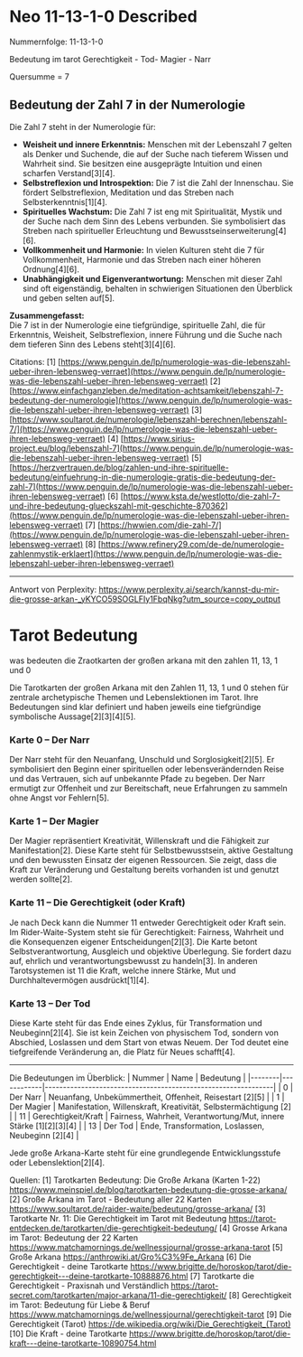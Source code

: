# Neo 11-13-1-0 Described

Nummernfolge: 11-13-1-0

Bedeutung im tarot
Gerechtigkeit - Tod- Magier - Narr

Quersumme = 7


## Bedeutung der Zahl 7 in der Numerologie

Die Zahl 7 steht in der Numerologie für:

- **Weisheit und innere Erkenntnis:** Menschen mit der Lebenszahl 7 gelten als Denker und Suchende, die auf der Suche nach tieferem Wissen und Wahrheit sind. Sie besitzen eine ausgeprägte Intuition und einen scharfen Verstand[3][4].
- **Selbstreflexion und Introspektion:** Die 7 ist die Zahl der Innenschau. Sie fördert Selbstreflexion, Meditation und das Streben nach Selbsterkenntnis[1][4].
- **Spirituelles Wachstum:** Die Zahl 7 ist eng mit Spiritualität, Mystik und der Suche nach dem Sinn des Lebens verbunden. Sie symbolisiert das Streben nach spiritueller Erleuchtung und Bewusstseinserweiterung[4][6].
- **Vollkommenheit und Harmonie:** In vielen Kulturen steht die 7 für Vollkommenheit, Harmonie und das Streben nach einer höheren Ordnung[4][6].
- **Unabhängigkeit und Eigenverantwortung:** Menschen mit dieser Zahl sind oft eigenständig, behalten in schwierigen Situationen den Überblick und geben selten auf[5].

**Zusammengefasst:**  
Die 7 ist in der Numerologie eine tiefgründige, spirituelle Zahl, die für Erkenntnis, Weisheit, Selbstreflexion, innere Führung und die Suche nach dem tieferen Sinn des Lebens steht[3][4][6].

Citations:
[1] [https://www.penguin.de/lp/numerologie-was-die-lebenszahl-ueber-ihren-lebensweg-verraet](https://www.penguin.de/lp/numerologie-was-die-lebenszahl-ueber-ihren-lebensweg-verraet)
[2] [https://www.einfachganzleben.de/meditation-achtsamkeit/lebenszahl-7-bedeutung-der-numerologie](https://www.penguin.de/lp/numerologie-was-die-lebenszahl-ueber-ihren-lebensweg-verraet)
[3] [https://www.soultarot.de/numerologie/lebenszahl-berechnen/lebenszahl-7/](https://www.penguin.de/lp/numerologie-was-die-lebenszahl-ueber-ihren-lebensweg-verraet)
[4] [https://www.sirius-project.eu/blog/lebenszahl-7](https://www.penguin.de/lp/numerologie-was-die-lebenszahl-ueber-ihren-lebensweg-verraet)
[5] [https://herzvertrauen.de/blog/zahlen-und-ihre-spirituelle-bedeutung/einfuehrung-in-die-numerologie-gratis-die-bedeutung-der-zahl-7](https://www.penguin.de/lp/numerologie-was-die-lebenszahl-ueber-ihren-lebensweg-verraet)
[6] [https://www.ksta.de/westlotto/die-zahl-7-und-ihre-bedeutung-glueckszahl-mit-geschichte-870362](https://www.penguin.de/lp/numerologie-was-die-lebenszahl-ueber-ihren-lebensweg-verraet)
[7] [https://hwwien.com/die-zahl-7/](https://www.penguin.de/lp/numerologie-was-die-lebenszahl-ueber-ihren-lebensweg-verraet)
[8] [https://www.refinery29.com/de-de/numerologie-zahlenmystik-erklaert](https://www.penguin.de/lp/numerologie-was-die-lebenszahl-ueber-ihren-lebensweg-verraet)

---
Antwort von Perplexity: https://www.perplexity.ai/search/kannst-du-mir-die-grosse-arkan-_yKYCO59SOGLFIy1FbqNkg?utm_source=copy_output

# Tarot Bedeutung

was bedeuten die Zraotkarten der großen arkana mit den zahlen 11, 13, 1 und 0

Die Tarotkarten der großen Arkana mit den Zahlen 11, 13, 1 und 0 stehen für zentrale archetypische Themen und Lebenslektionen im Tarot. Ihre Bedeutungen sind klar definiert und haben jeweils eine tiefgründige symbolische Aussage[2][3][4][5].

### Karte 0 – Der Narr
Der Narr steht für den Neuanfang, Unschuld und Sorglosigkeit[2][5]. Er symbolisiert den Beginn einer spirituellen oder lebensverändernden Reise und das Vertrauen, sich auf unbekannte Pfade zu begeben. Der Narr ermutigt zur Offenheit und zur Bereitschaft, neue Erfahrungen zu sammeln ohne Angst vor Fehlern[5].

### Karte 1 – Der Magier
Der Magier repräsentiert Kreativität, Willenskraft und die Fähigkeit zur Manifestation[2]. Diese Karte steht für Selbstbewusstsein, aktive Gestaltung und den bewussten Einsatz der eigenen Ressourcen. Sie zeigt, dass die Kraft zur Veränderung und Gestaltung bereits vorhanden ist und genutzt werden sollte[2].

### Karte 11 – Die Gerechtigkeit (oder Kraft)
Je nach Deck kann die Nummer 11 entweder Gerechtigkeit oder Kraft sein. Im Rider-Waite-System steht sie für Gerechtigkeit: Fairness, Wahrheit und die Konsequenzen eigener Entscheidungen[2][3]. Die Karte betont Selbstverantwortung, Ausgleich und objektive Überlegung. Sie fordert dazu auf, ehrlich und verantwortungsbewusst zu handeln[3].
In anderen Tarotsystemen ist 11 die Kraft, welche innere Stärke, Mut und Durchhaltevermögen ausdrückt[1][4].

### Karte 13 – Der Tod
Diese Karte steht für das Ende eines Zyklus, für Transformation und Neubeginn[2][4]. Sie ist kein Zeichen von physischem Tod, sondern von Abschied, Loslassen und dem Start von etwas Neuem. Der Tod deutet eine tiefgreifende Veränderung an, die Platz für Neues schafft[4].

***

Die Bedeutungen im Überblick:
| Nummer | Name        | Bedeutung                                                      |
|--------|------------|---------------------------------------------------------------|
| 0      | Der Narr   | Neuanfang, Unbekümmertheit, Offenheit, Reisestart [2][5]   |
| 1      | Der Magier | Manifestation, Willenskraft, Kreativität, Selbstermächtigung [2] |
| 11     | Gerechtigkeit/Kraft | Fairness, Wahrheit, Verantwortung/Mut, innere Stärke [1][2][3][4] |
| 13     | Der Tod    | Ende, Transformation, Loslassen, Neubeginn [2][4]           |

Jede große Arkana-Karte steht für eine grundlegende Entwicklungsstufe oder Lebenslektion[2][4].

Quellen:
[1] Tarotkarten Bedeutung: Die Große Arkana (Karten 1-22) https://www.meinspiel.de/blog/tarotkarten-bedeutung-die-grosse-arkana/
[2] Große Arkana im Tarot - Bedeutung aller 22 Karten https://www.soultarot.de/raider-waite/bedeutung/grosse-arkana/
[3] Tarotkarte Nr. 11: Die Gerechtigkeit im Tarot mit Bedeutung https://tarot-entdecken.de/tarotkarten/die-gerechtigkeit-bedeutung/
[4] Grosse Arkana im Tarot: Bedeutung der 22 Karten https://www.matchamornings.de/wellnessjournal/grosse-arkana-tarot
[5] Große Arkana https://anthrowiki.at/Gro%C3%9Fe_Arkana
[6] Die Gerechtigkeit - deine Tarotkarte https://www.brigitte.de/horoskop/tarot/die-gerechtigkeit---deine-tarotkarte-10888876.html
[7] Tarotkarte die Gerechtigkeit - Praxisnah und Verständlich https://tarot-secret.com/tarotkarten/major-arkana/11-die-gerechtigkeit/
[8] Gerechtigkeit im Tarot: Bedeutung für Liebe & Beruf https://www.matchamornings.de/wellnessjournal/gerechtigkeit-tarot
[9] Die Gerechtigkeit (Tarot) https://de.wikipedia.org/wiki/Die_Gerechtigkeit_(Tarot)
[10] Die Kraft - deine Tarotkarte https://www.brigitte.de/horoskop/tarot/die-kraft---deine-tarotkarte-10890754.html
